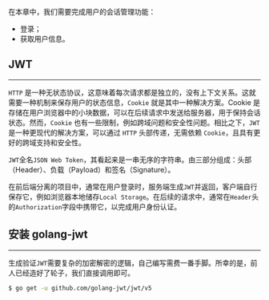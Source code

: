 在本章中，我们需要完成用户的会话管理功能：
- 登录；
- 获取用户信息。

## JWT
---
`HTTP` 是一种无状态协议，这意味着每次请求都是独立的，没有上下文关系。这就需要一种机制来保存用户的状态信息，`Cookie` 就是其中一种解决方案。Cookie 是存储在用户浏览器中的小块数据，可以在后续请求中发送给服务器，用于保持会话状态。然而，`Cookie` 也有一些限制，例如跨域问题和安全性问题。相比之下，`JWT` 是一种更现代的解决方案，可以通过 `HTTP` 头部传递，无需依赖 `Cookie`，且具有更好的跨域支持和安全性。

`JWT`全名`JSON Web Token`，其看起来是一串无序的字符串。由三部分组成：头部（Header）、负载（Payload）和签名（Signature）。

在前后端分离的项目中，通常在用户登录时，服务端生成`JWT`并返回，客户端自行保存它，例如浏览器本地储存`Local Storage`。在后续的请求中，通常在`Header`头的`Authorization`字段中携带它，以完成用户身份认证。

## 安装 golang-jwt
---
生成验证`JWT`需要复杂的加密解密的逻辑，自己编写需费一番手脚。所幸的是，前人已经造好了轮子，我们直接调用即可。

```bash
$ go get -u github.com/golang-jwt/jwt/v5
```

